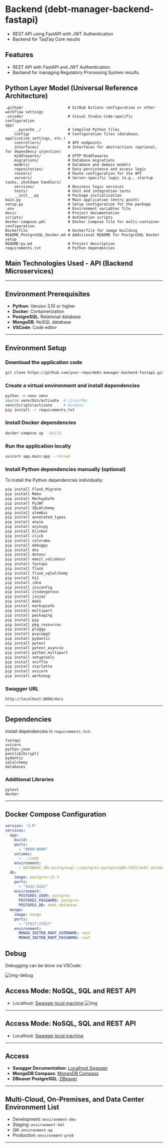 
# Backend (debt-manager-backend-fastapi)

- REST API using FastAPI with JWT Authentication
- Backend for TaqTaq Core results

## Features

- REST API with FastAPI and JWT Authentication.
- Backend for managing Regulatory Processing System results.

## Python Layer Model (Universal Reference Architecture)

```plaintext
.github/                	# GitHub Actions configuration or other workflow settings
.vscode/                	# Visual Studio Code-specific configuration
app/                    
    __pycache__/        	# Compiled Python files
    config/             	# Configuration files (database, application settings, etc.)
    controllers/        	# API endpoints
    interfaces/         	# Interfaces for abstractions (optional, for dependency injection)
    middlewares/        	# HTTP Middlewares
    migrations/         	# Database migrations
    models/             	# Database and domain models
    repositories/       	# Data persistence and access logic
    routers/            	# Route configuration for the API
    servers/            	# Server-specific logic (e.g., startup tasks, shutdown handlers)
    services/           	# Business logic services
    tests/              	# Unit and integration tests
    __init__.py         	# Package initialization
main.py                 	# Main application (entry point)
setup.py                	# Setup configuration for the package
.env                    	# Environment variables file
docs/                   	# Project documentation
scripts/                	# Automation scripts
docker-compose.yml      	# Docker Compose file for multi-container configuration
Dockerfile              	# Dockerfile for image building
README_PostgreSQL_Docker.md # Additional README for PostgreSQL Docker setup
README-py.md            	# Project description
requirements.txt        	# Python dependencies
```

## Main Technologies Used - API (Backend Microservices)

&#x20;  &#x20;

---

## Environment Prerequisites

- **Python**: Version 3.10 or higher
- **Docker**: Containerization
- **PostgreSQL**: Relational database
- **MongoDB**: NoSQL database
- **VSCode**: Code editor

---

## Environment Setup

### Download the application code

```bash
git clone https://github.com/your-repo/debt-manager-backend-fastapi.git
```

### Create a virtual environment and install dependencies

```bash
python -m venv venv
source venv/bin/activate  # Linux/Mac
venv\Scripts\activate     # Windows
pip install -r requirements.txt
```

### Install Docker dependencies

```bash
docker-compose up --build
```

### Run the application locally

```bash
uvicorn app.main:app --reload
```

### Install Python dependencies manually (optional)

To install the Python dependencies individually:

```bash
pip install Flask_Migrate
pip install Mako
pip install MarkupSafe
pip install PyJWT
pip install SQLAlchemy
pip install alembic
pip install annotated_types
pip install anyio
pip install asyncpg
pip install blinker
pip install click
pip install colorama
pip install debugpy
pip install dns
pip install dotenv
pip install email_validator
pip install fastapi
pip install flask
pip install flask_sqlalchemy
pip install h11
pip install idna
pip install iniconfig
pip install itsdangerous
pip install jinja2
pip install mako
pip install markupsafe
pip install multipart
pip install packaging
pip install pip
pip install pkg_resources
pip install pluggy
pip install psycopg2
pip install pydantic
pip install pytest
pip install pytest_asyncio
pip install python_multipart
pip install setuptools
pip install sniffio
pip install starlette
pip install uvicorn
pip install werkzeug
```

### Swagger URL

```plaintext
http://localhost:8000/docs
```

---

## Dependencies

Install dependencies in `requirements.txt`:

```plaintext
fastapi
uvicorn
python-jose
passlib[bcrypt]
pydantic
sqlalchemy
databases
```

### Additional Libraries

```plaintext
pytest
docker
```

---

## Docker Compose Configuration

```yaml
version: '3.9'
services:
  app:
    build: .
    ports:
      - "8000:8000"
    volumes:
      - .:/code
    environment:
      - DATABASE_URL=postgresql://postgres:postgres@db:5432/debt_database
  db:
    image: postgres:15.3
    ports:
      - "5432:5432"
    environment:
      POSTGRES_USER: postgres
      POSTGRES_PASSWORD: postgres
      POSTGRES_DB: debt_database
  mongo:
    image: mongo
    ports:
      - "27017:27017"
    environment:
      MONGO_INITDB_ROOT_USERNAME: root
      MONGO_INITDB_ROOT_PASSWORD: root
```

## Debug

Debugging can be done via VSCode:

![img-debug](docs/__img/img-debug.png)

## Access Mode: NoSQL, SQL and REST API

- Localhost: [Swagger local machine](http://127.0.0.1:8000/docs)
  ![img](docs/__img/img.png)



---


## Access Mode: NoSQL, SQL and REST API

- Localhost: [Swagger local machine](http://127.0.0.1:8000/docs)&#x20;

---

## Access

- **Swagger Documentation**: [Localhost Swagger](http://localhost:8000/docs)
- **MongoDB Compass**: [MongoDB Compass](https://www.mongodb.com/products/compass)
- **DBeaver PostgreSQL**: [DBeaver](https://dbeaver.io/)

---

## Multi-Cloud, On-Premises, and Data Center Environment List

- Development: `environment-dev`
- Staging: `environment-hml`
- QA: `environment-qa`
- Production: `environment-prod`

---
